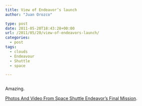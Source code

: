 ```yaml
---
title: View of Endeavor’s launch
author: "Juan Orozco" 

type: post
date: 2011-05-20T18:43:28+00:00
url: /2011/05/20/view-of-endeavors-launch/
categories:
  - post
tags:
  - clouds
  - Endeavour
  - Shuttle
  - space

---
```

<p style="text-align:center;">
  <a href="http://www.uproxx.com/news/2011/05/space-shuttle-endeavor-launches-on-its-final-mission/comment-page-1/#page/3"><img src="http://juanthedesigner.files.wordpress.com/2011/05/299726560.jpg?w=580" alt="" data-recalc-dims="1" /></a>
</p>

Amazing.

[Photos And Video From Space Shuttle Endeavor’s Final Mission][1].

 [1]: http://www.uproxx.com/news/2011/05/space-shuttle-endeavor-launches-on-its-final-mission/comment-page-1/#page/3
